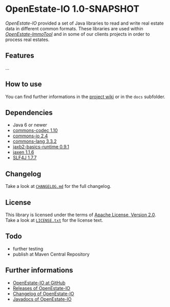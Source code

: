OpenEstate-IO 1.0-SNAPSHOT
==========================

*OpenEstate-IO* provided a set of Java libraries to read and write real estate
data in different common formats. These libraries are used within
[*OpenEstate-ImmoTool*](http://openestate.org/) and in some of our clients
projects in order to process real estates.


Features
--------

...


How to use
----------

You can find further informations in the
[project wiki](https://github.com/OpenEstate/OpenEstate-IO/wiki) or in the
`docs` subfolder.


Dependencies
------------

-   Java 6 or newer
-   [commons-codec 1.10](http://commons.apache.org/proper/commons-codec/)
-   [commons-io 2.4](http://commons.apache.org/proper/commons-io/)
-   [commons-lang 3.3.2](http://commons.apache.org/proper/commons-lang/)
-   [jaxb2-basics-runtime 0.9.1](https://github.com/highsource/jaxb2-basics)
-   [jaxen 1.1.6](http://jaxen.codehaus.org/)
-   [SLF4J 1.7.7](http://www.slf4j.org/)


Changelog
---------

Take a look at [`CHANGELOG.md`](CHANGELOG.md) for the full changelog.


License
-------

This library is licensed under the terms of
[Apache License, Version 2.0](http://www.apache.org/licenses/LICENSE-2.0.html).
Take a look at [`LICENSE.txt`](LICENSE.txt) for the license text.


Todo
----

-   further testing
-   publish at Maven Central Repository


Further informations
--------------------

-   [OpenEstate-IO at GitHub](https://github.com/OpenEstate/OpenEstate-IO)
-   [Releases of OpenEstate-IO](https://github.com/OpenEstate/OpenEstate-IO/releases)
-   [Changelog of OpenEstate-IO](https://github.com/OpenEstate/OpenEstate-IO/blob/develop/CHANGELOG.md)
-   [Javadocs of OpenEstate-IO](http://manual.openestate.org/OpenEstate-IO/)
